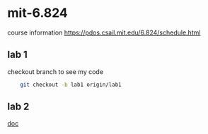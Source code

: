 # mit-6.824

course information https://pdos.csail.mit.edu/6.824/schedule.html

## lab 1

checkout branch to see my code
```bash
    git checkout -b lab1 origin/lab1 
```

## lab 2 

[doc](./doc/raft)
